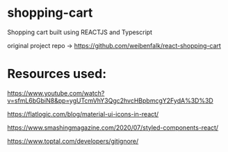 # shopping-cart
Shopping cart built using REACTJS and Typescript

original project repo -> https://github.com/weibenfalk/react-shopping-cart

# Resources used:

https://www.youtube.com/watch?v=sfmL6bGbiN8&pp=ygUTcmVhY3Qgc2hvcHBpbmcgY2FydA%3D%3D 

https://flatlogic.com/blog/material-ui-icons-in-react/

https://www.smashingmagazine.com/2020/07/styled-components-react/

https://www.toptal.com/developers/gitignore/